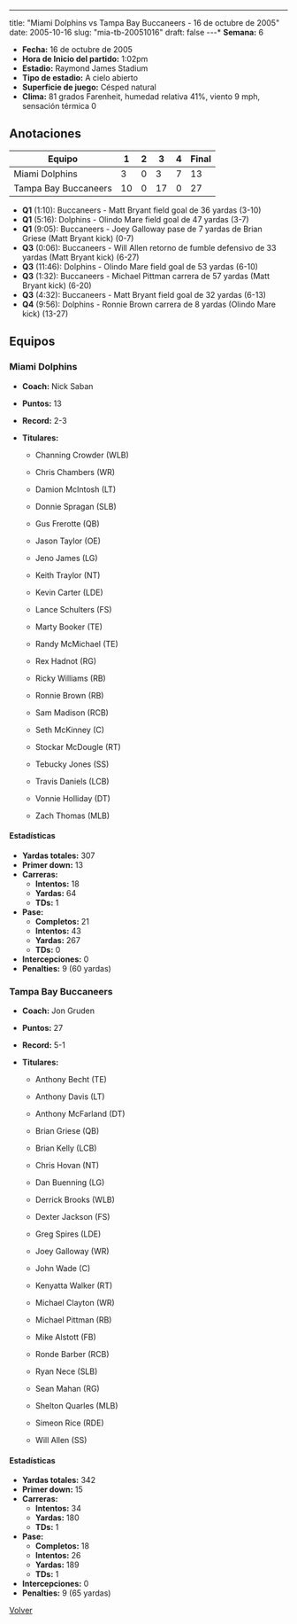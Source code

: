 ---
title: "Miami Dolphins vs Tampa Bay Buccaneers - 16 de octubre de 2005"
date: 2005-10-16
slug: "mia-tb-20051016"
draft: false
---* **Semana:** 6
* **Fecha:** 16 de octubre de 2005
* **Hora de Inicio del partido:** 1:02pm
* **Estadio:** Raymond James Stadium
* **Tipo de estadio:** A cielo abierto
* **Superficie de juego:** Césped natural
* **Clima:** 81 grados Farenheit, humedad relativa 41%, viento 9 mph, sensación térmica 0




## Anotaciones
| Equipo | 1 | 2 | 3 | 4 | Final |
|--------|---|---|---|---|-------|
| Miami Dolphins  | 3 | 0 | 3 | 7  | 13 |
| Tampa Bay Buccaneers  | 10 | 0 | 17 | 0  | 27 |
* **Q1** (1:10): Buccaneers - Matt Bryant field goal de 36 yardas (3-10)
* **Q1** (5:16): Dolphins - Olindo Mare field goal de 47 yardas (3-7)
* **Q1** (9:05): Buccaneers - Joey Galloway pase de 7 yardas de Brian Griese (Matt Bryant kick) (0-7)
* **Q3** (0:06): Buccaneers - Will Allen retorno de fumble defensivo de 33 yardas (Matt Bryant kick) (6-27)
* **Q3** (11:46): Dolphins - Olindo Mare field goal de 53 yardas (6-10)
* **Q3** (1:32): Buccaneers - Michael Pittman carrera de 57 yardas (Matt Bryant kick) (6-20)
* **Q3** (4:32): Buccaneers - Matt Bryant field goal de 32 yardas (6-13)
* **Q4** (9:56): Dolphins - Ronnie Brown carrera de 8 yardas (Olindo Mare kick) (13-27)


## Equipos


### Miami Dolphins
* **Coach:** Nick Saban
* **Puntos:** 13
* **Record:** 2-3
* **Titulares:** 

  * Channing Crowder (WLB) 

  * Chris Chambers (WR) 

  * Damion McIntosh (LT) 

  * Donnie Spragan (SLB) 

  * Gus Frerotte (QB) 

  * Jason Taylor (OE) 

  * Jeno James (LG) 

  * Keith Traylor (NT) 

  * Kevin Carter (LDE) 

  * Lance Schulters (FS) 

  * Marty Booker (TE) 

  * Randy McMichael (TE) 

  * Rex Hadnot (RG) 

  * Ricky Williams (RB) 

  * Ronnie Brown (RB) 

  * Sam Madison (RCB) 

  * Seth McKinney (C) 

  * Stockar McDougle (RT) 

  * Tebucky Jones (SS) 

  * Travis Daniels (LCB) 

  * Vonnie Holliday (DT) 

  * Zach Thomas (MLB) 

#### Estadísticas
* **Yardas totales:** 307
* **Primer down:** 13
* **Carreras:**
  * **Intentos:** 18
  * **Yardas:** 64
  * **TDs:** 1
* **Pase:**
  * **Completos:** 21
  * **Intentos:** 43
  * **Yardas:** 267
  * **TDs:** 0
* **Intercepciones:** 0
* **Penalties:** 9 (60 yardas)

### Tampa Bay Buccaneers
* **Coach:** Jon Gruden
* **Puntos:** 27
* **Record:** 5-1
* **Titulares:** 

  * Anthony Becht (TE) 

  * Anthony Davis (LT) 

  * Anthony McFarland (DT) 

  * Brian Griese (QB) 

  * Brian Kelly (LCB) 

  * Chris Hovan (NT) 

  * Dan Buenning (LG) 

  * Derrick Brooks (WLB) 

  * Dexter Jackson (FS) 

  * Greg Spires (LDE) 

  * Joey Galloway (WR) 

  * John Wade (C) 

  * Kenyatta Walker (RT) 

  * Michael Clayton (WR) 

  * Michael Pittman (RB) 

  * Mike Alstott (FB) 

  * Ronde Barber (RCB) 

  * Ryan Nece (SLB) 

  * Sean Mahan (RG) 

  * Shelton Quarles (MLB) 

  * Simeon Rice (RDE) 

  * Will Allen (SS) 

#### Estadísticas
* **Yardas totales:** 342
* **Primer down:** 15
* **Carreras:**
  * **Intentos:** 34
  * **Yardas:** 180
  * **TDs:** 1
* **Pase:**
  * **Completos:** 18
  * **Intentos:** 26
  * **Yardas:** 189
  * **TDs:** 1
* **Intercepciones:** 0
* **Penalties:** 9 (65 yardas)


[Volver](/historia/2005)
